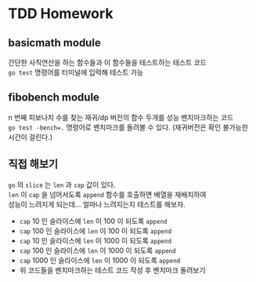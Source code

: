 # TDD Homework

## basicmath module

간단한 사칙연산을 하는 함수들과 이 함수들을 테스트하는 테스트 코드<br>
`go test` 명령어를 터미널에 입력해 테스트 가능

## fibobench module

n 번째 피보나치 수를 찾는 재귀/dp 버전의 함수 두개를 성능 벤치마크하는 코드<br>
`go test -bench=.` 명령어로 벤치마크를 돌려볼 수 있다. (재귀버전은 확인 불가능한 시간이 걸린다.)

## 직접 해보기

`go` 의 `slice` 는 `len` 과 `cap` 값이 있다.<br>
`len` 이 `cap` 을 넘어서도록 `append` 함수를 호출하면 배열을 재배치하여<br>
성능이 느려지게 되는데... 얼마나 느려지는지 테스트를 해보자.
- `cap` 10 인 슬라이스에 `len` 이 100 이 되도록 `append`
- `cap` 100 인 슬라이스에 `len` 이 100 이 되도록 `append`
- `cap` 10 인 슬라이스에 `len` 이 1000 이 되도록 `append`
- `cap` 100 인 슬라이스에 `len` 이 1000 이 되도록 `append`
- `cap` 1000 인 슬라이스에 `len` 이 1000 이 되도록 `append`
- 위 코드들을 벤치마크하는 테스트 코드 작성 후 벤치마크 돌려보기